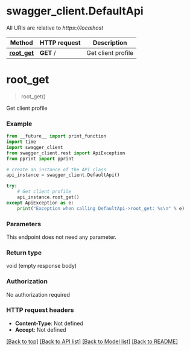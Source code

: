 # swagger_client.DefaultApi

All URIs are relative to *https://localhost*

Method | HTTP request | Description
------------- | ------------- | -------------
[**root_get**](DefaultApi.md#root_get) | **GET** / | Get client profile


# **root_get**
> root_get()

Get client profile

### Example
```python
from __future__ import print_function
import time
import swagger_client
from swagger_client.rest import ApiException
from pprint import pprint

# create an instance of the API class
api_instance = swagger_client.DefaultApi()

try:
    # Get client profile
    api_instance.root_get()
except ApiException as e:
    print("Exception when calling DefaultApi->root_get: %s\n" % e)
```

### Parameters
This endpoint does not need any parameter.

### Return type

void (empty response body)

### Authorization

No authorization required

### HTTP request headers

 - **Content-Type**: Not defined
 - **Accept**: Not defined

[[Back to top]](#) [[Back to API list]](../README.md#documentation-for-api-endpoints) [[Back to Model list]](../README.md#documentation-for-models) [[Back to README]](../README.md)


